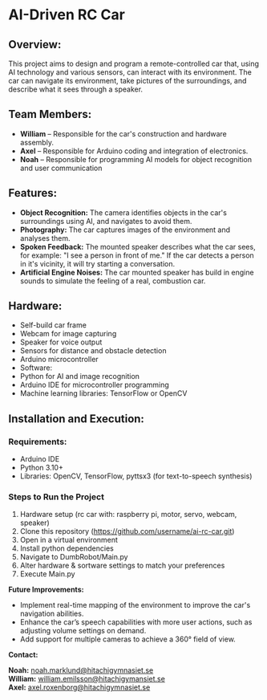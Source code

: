 # AI-Driven RC Car

## Overview:
This project aims to design and program a remote-controlled car that, using AI technology and various sensors, can interact with its environment. The car can navigate its environment, take pictures of the surroundings, and describe what it sees through a speaker.

## Team Members:
- **William** – Responsible for the car's construction and hardware assembly.  
- **Axel** – Responsible for Arduino coding and integration of electronics.    
- **Noah** – Responsible for programming AI models for object recognition and user communication


## Features:
- **Object Recognition:** The camera identifies objects in the car's surroundings using AI, and navigates to avoid them.          
- **Photography:** The car captures images of the environment and analyses them.    
- **Spoken Feedback:** The mounted speaker describes what the car sees, for example: "I see a person in front of me." If the car detects a person in it's vicinity, it will try starting a conversation.
- **Artificial Engine Noises:** The car mounted speaker has build in engine sounds to simulate the feeling of a real, combustion car.

## Hardware:
- Self-build car frame
- Webcam for image capturing
- Speaker for voice output
- Sensors for distance and obstacle detection
- Arduino microcontroller
- Software:
- Python for AI and image recognition
- Arduino IDE for microcontroller programming
- Machine learning libraries: TensorFlow or OpenCV

## Installation and Execution:
### Requirements:
- Arduino IDE
- Python 3.10+
- Libraries: OpenCV, TensorFlow, pyttsx3 (for text-to-speech synthesis)

### Steps to Run the Project
1. Hardware setup (rc car with: raspberry pi, motor, servo, webcam, speaker)              
2. Clone this repository (https://github.com/username/ai-rc-car.git)
3. Open in a virtual environment
4. Install python dependencies
5. Navigate to DumbRobot/Main.py
6. Alter hardware & sortware settings to match your preferences
7. Execute Main.py

**Future Improvements:**
- Implement real-time mapping of the environment to improve the car's navigation abilities.
- Enhance the car’s speech capabilities with more user actions, such as adjusting volume settings on demand.
- Add support for multiple cameras to achieve a 360° field of view.

**Contact:**

**Noah:** noah.marklund@hitachigymnasiet.se                                       
**William:** william.emilsson@hitachigymansiet.se                                 
**Axel:** axel.roxenborg@hitachigymnasiet.se                                      